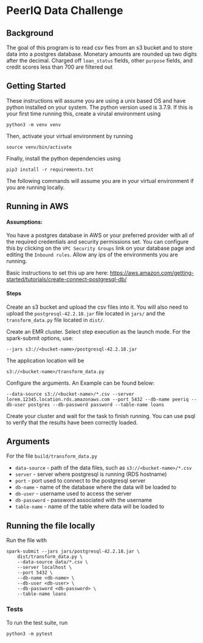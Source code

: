# PeerIQ Data Challenge

## Background

The goal of this program is to read csv fies from an s3 bucket and to store data
into a postgres database. Monetary amounts are rounded up two digits after the decimal.
Charged off `loan_status` fields, other `purpose` fields, and credit scores less than 700 are filtered out

## Getting Started

These instructions will assume you are using a unix based OS and have python
installed on your system. The python version used is 3.7.9.
If this is your first time running this, create a virutal environment using

```
python3 -m venv venv
```

Then, activate your virtual environment by running

```
source venv/bin/activate
```

Finally, install the python dependencies using

```
pip3 install -r requirements.txt
```

The following commands will assume you are
in your virtual environment if you are running locally.

## Running in AWS

#### Assumptions:

You have a postgres database in AWS or your preferred provider
with all of the required credentials and security permissions set.
You can configure this by clicking on the `VPC Security Groups`
link on your database page and editing the `Inbound rules`.
Allow any ips of the environments you are running.

Basic instructions to set this up are here:
https://aws.amazon.com/getting-started/tutorials/create-connect-postgresql-db/

#### Steps

Create an s3 bucket and upload the csv files into it.
You will also need to upload the `postgresql-42.2.18.jar` file
located in `jars/` and the `transform_data.py` file located
in `dist/`.

Create an EMR cluster. Select step execution as the launch mode.
For the spark-submit options, use:

```
--jars s3://<bucket-name>/postgresql-42.2.18.jar
```

The application location will be

```
s3://<bucket-name>/transform_data.py
```

Configure the arguments. An Example can be found below:

```
--data-source s3://<bucket-name>/*.csv --server lorem.12345.location.rds.amazonaws.com --port 5432 --db-name peeriq --db-user postgres --db-password password --table-name loans
```

Create your cluster and wait for the task to finish running. You can use psql to verify
that the results have been correctly loaded.

## Arguments

For the file `build/transform_data.py`

- `data-source` - path of the data files, such as `s3://<bucket-name>/*.csv`
- `server` - server where postgresql is running (RDS hostname)
- `port` - port used to connect to the postgresql server
- `db-name` - name of the database where the data will be loaded to
- `db-user` - username used to access the server
- `db-password` - password associated with the username
- `table-name` - name of the table where data will be loaded to

## Running the file locally

Run the file with

```
spark-submit --jars jars/postgresql-42.2.18.jar \
    dist/transform_data.py \
    --data-source data/*.csv \
    --server localhost \
    --port 5432 \
    --db-name <db-name> \
    --db-user <db-user> \
    --db-password <db-password> \
    --table-name loans
```

### Tests

To run the test suite, run

```
python3 -m pytest
```
